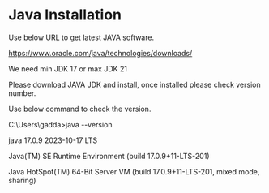 # Java Installation

Use below URL to get latest JAVA software.

https://www.oracle.com/java/technologies/downloads/

We need min JDK 17 or max JDK 21

Please download JAVA JDK and install, once installed please check version number.

Use below command to check the version.

C:\Users\gadda>java --version

java 17.0.9 2023-10-17 LTS

Java(TM) SE Runtime Environment (build 17.0.9+11-LTS-201)

Java HotSpot(TM) 64-Bit Server VM (build 17.0.9+11-LTS-201, mixed mode, sharing)

